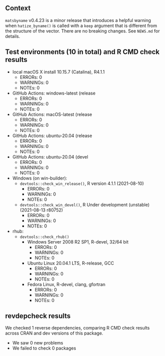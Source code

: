 ## Context
`matsbyname` v0.4.23 is a minor release that
introduces a helpful warning when `hatize_byname()` is called 
with a `keep` argument that is different 
from the structure of the vector.
There are no breaking changes.
See `NEWS.md` for details.

## Test environments (10 in total) and R CMD check results
* local macOS X install 10.15.7 (Catalina), R4.1.1
    * ERRORs: 0
    * WARNINGs: 0
    * NOTEs: 0
* GitHub Actions: windows-latest (release
    * ERRORs: 0
    * WARNINGs: 0
    * NOTEs: 0
* GitHub Actions: macOS-latest (release
    * ERRORs: 0
    * WARNINGs: 0
    * NOTEs: 0
* GitHub Actions: ubuntu-20.04 (release
    * ERRORs: 0
    * WARNINGs: 0
    * NOTEs: 0
* GitHub Actions: ubuntu-20.04 (devel
    * ERRORs: 0
    * WARNINGs: 0
    * NOTEs: 0
* Windows (on win-builder):
    * `devtools::check_win_release()`, R version 4.1.1 (2021-08-10)
        * ERRORs: 0
        * WARNINGs: 0
        * NOTEs: 0
    * `devtools::check_win_devel()`, R Under development (unstable) (2021-08-13 r80752)
        * ERRORs: 0
        * WARNINGs: 0
        * NOTEs: 0
* rhub:
    * `devtools::check_rhub()`
        * Windows Server 2008 R2 SP1, R-devel, 32/64 bit
            * ERRORs: 0
            * WARNINGs: 0
            * NOTEs: 0
        * Ubuntu Linux 20.04.1 LTS, R-release, GCC
            * ERRORs: 0
            * WARNINGs: 0
            * NOTEs: 0
        * Fedora Linux, R-devel, clang, gfortran
            * ERRORs: 0
            * WARNINGs: 0
            * NOTEs: 0


## revdepcheck results

We checked 1 reverse dependencies, comparing R CMD check results across CRAN and dev versions of this package.

 * We saw 0 new problems
 * We failed to check 0 packages
 